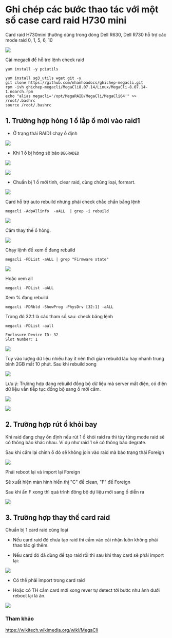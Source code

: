 # Ghi chép các bước thao tác với một số case card raid H730 mini

Card raid H730mini thường dùng trong dòng Dell R630, Dell R730 hỗ trợ các mode raid 0, 1, 5, 6, 10

![](../images/case-raid-h730mini/Screenshot_121.png)


Cài megacli để hỗ trợ lệnh check raid

```
yum install -y pciutils 

yum install sg3_utils wget git -y
git clone https://github.com/nhanhoadocs/ghichep-megacli.git
rpm -ivh ghichep-megacli/MegaCli8.07.14/Linux/MegaCli-8.07.14-1.noarch.rpm
echo "alias megacli='/opt/MegaRAID/MegaCli/MegaCli64'" >> /root/.bashrc
source /root/.bashrc
```


## 1. Trường hợp hỏng 1 ổ lắp ổ mới vào raid1

- Ở trạng thái RAID1 chạy ổ định

![](../images/case-raid-h730mini/Screenshot_124.png)

- Khi 1 ổ bị hỏng sẽ báo `DEGRADED`

![](../images/case-raid-h730mini/Screenshot_125.png)

![](../images/case-raid-h730mini/Screenshot_126.png)


- Chuẩn bị 1 ổ mới tinh, clear raid, cùng chủng loại, formart.

![](../images/case-raid-h730mini/Screenshot_127.png)

Card hỗ trợ auto rebuild nhưng phải check chắc chắn bằng lệnh

```
megacli -AdpAllinfo  -aALL  | grep -i rebuild
```

![](../images/case-raid-h730mini/Screenshot_122.png)

Cắm thay thế ổ hỏng.

![](../images/case-raid-h730mini/Screenshot_128.png)


Chạy lệnh để xem ổ đang rebuild

```
megacli -PDList -aALL | grep "Firmware state"
```

![](../images/case-raid-h730mini/Screenshot_129.png)

Hoặc xem all

```
megacli -PDList -aALL
```

Xem % đang rebuild

```
megacli -PDRbld -ShowProg -PhysDrv [32:1] -aALL
```

Trong đó 32:1 là các tham số sau: check băng lệnh

```
megacli -PDList -aall
```

```
Enclosure Device ID: 32
Slot Number: 1
```

![](../images/case-raid-h730mini/Screenshot_132.png)


Tùy vào lượng dữ liệu nhiều hay ít nên thời gian rebuild lâu hay nhanh trung bình 2GB mất 10 phút. Sau khi rebuild xong

![](../images/case-raid-h730mini/Screenshot_121.png)


Lưu ý: Trường hợp đang rebuild đồng bộ dữ liệu mà server mất điện, có điện dữ liệu vẫn tiếp tục đồng bộ sang ổ mới cắm.

![](../images/case-raid-h730mini/Screenshot_136.png)

![](../images/case-raid-h730mini/Screenshot_137.png)

## 2. Trường hợp rút ổ khỏi bay

Khi raid đang chạy ổn định nếu rút 1 ổ khỏi raid ra thì tùy từng mode raid sẽ có thông báo khác nhau. Ví dụ như raid 1 sẽ có thông báo degrate.

Sau khi cắm lại chính ổ đó sẽ không join vào raid mà báo trạng thái Foreign

![](../images/case-raid-h730mini/Screenshot_122.png)

Phải reboot lại và import lại Foreign

Sẽ xuất hiện màn hình hiển thị "C" để clean, "F" để Foreign

Sau khi ấn F xong thì quá trình đông bộ dự liệu mới sang ổ diễn ra

![](../images/case-raid-h730mini/Screenshot_123.png)

## 3. Trường hợp thay thế card raid

Chuẩn bị 1 card raid cùng loại

- Nếu card raid đó chưa tạo raid thì cắm vào cái nhận luôn không phải thao tác gì thêm.

- Nếu card đó đã dùng để tạo raid rồi thì sau khi thay card sẽ phải import lại:

![](../images/case-raid-h730mini/Screenshot_134.png)

+ Có thể phải import trong card raid

+ Hoặc có TH cắm card mới xong rever tự detect tới bước như ảnh dưới reboot lại là ăn.

![](../images/case-raid-h730mini/Screenshot_135.png)

### Tham khảo

https://wikitech.wikimedia.org/wiki/MegaCli

